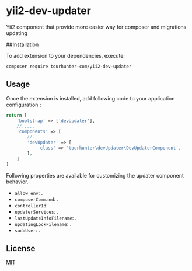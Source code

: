 yii2-dev-updater
====================================

Yii2 component that provide more easier way for composer and migrations updating

##Installation

To add extension to your dependencies, execute:
```
composer require tourhunter-com/yii2-dev-updater
```

## Usage

Once the extension is installed, add following code to your application configuration :
```php
return [
    'bootstrap' => ['devUpdater'],
    //.....
    'components' => [
        //.....
        'devUpdater' => [
            'class' => 'tourhunter\devUpdater\DevUpdaterComponent',        
        ],
    ]
]
```

Following properties are available for customizing the updater component behavior.

- `allow_env`: .
- `composerCommand`: .
- `controllerId`: .
- `updaterServices`: .
- `lastUpdateInfoFilename`: .
- `updatingLockFilename`: .
- `sudoUser`: .

License
-------

[MIT](LICENSE)